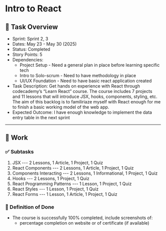 # Intro to React

## 📝 Task Overview
* Sprint: Sprint 2, 3
* Dates: May 23 - May 30 (2025)
* Status: Completed
* Story Points: 5
* Dependencies:
  * Project Setup - Need a general plan in place before learning specific tech
  * Intro to Solo-scrum - Need to have methodology in place
  * UI/UX Foundation - Need to have basic react application created
* Task Description: Get hands on experience with React through codecademy’s “Learn React” course. The course includes 7 projects and 11 lessons that will introduce JSX, hooks, components, styling, etc. The aim of this backlog is to familiriaze myself with React enough for me to finish a basic working model of the web app.
* Expected Outcome: I have enough knowledge to implement the data entry table in the next sprint

---

## 🔧 Work

### ✅ Subtasks
1. JSX --- 2 Lessons, 1 Article, 1 Project, 1 Quiz
2. React Components --- 2 Lessons, 1 Article, 1 Project, 1 Quiz
3. Components Interacting --- 2 Lessons, 1 Informational, 1 Project, 1 Quiz
4. Hooks --- 2 Lessons, 1 Project, 1 Quiz
5. React Programming Patterns --- 1 Lesson, 1 Project, 1 Quiz
6. React Styles --- 1 Lesson, 1 Project, 1 Quiz
7. React Forms --- 1 Lesson, 1 Article, 1 Project, 1 Quiz

### 📘 Definition of Done
* The course is successfully 100% completed, include screenshots of:
   * percentage completion on website or of certificate (if available)